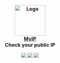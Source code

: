 <h3 align="center">
	<img src="https://raw.githubusercontent.com/fedetomassini/MyIP/main/public/website.ico" width="100" alt="Logo"/><br/>
	<a href="https://github.com/fedetomassini/MyIP">MyIP</a><br/>
  <span>Check your public IP</span>
</h3>

<p align="center">
    <a href="https://github.com/fedetomassini/MyIP/stargazers"><img src="https://img.shields.io/github/stars/fedetomassini/MyIP?colorA=363a4f&colorB=b7bdf8&style=for-the-badge"></a>
    <a href="https://github.com/fedetomassini/MyIP/issues"><img src="https://img.shields.io/github/issues/fedetomassini/MyIP?colorA=363a4f&colorB=f5a97f&style=for-the-badge"></a>
    <a href="https://github.com/fedetomassini/MyIP/contributors"><img src="https://img.shields.io/github/contributors/fedetomassini/MyIP?colorA=363a4f&colorB=a6da95&style=for-the-badge"></a>
</p>